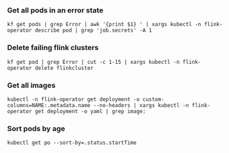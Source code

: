 ### Get all pods in an error state

`kf get pods | grep Error | awk '{print $1} ' | xargs kubectl -n flink-operator describe pod | grep 'job.secrets' -A 1`

### Delete failing flink clusters

`kf get pod | grep Error | cut -c 1-15 | xargs kubectl -n flink-operator delete flinkcluster`

### Get all images

`kubectl -n flink-operator get deployment -o custom-columns=NAME:.metadata.name --no-headers | xargs kubectl -n flink-operator get deployment -o yaml | grep image:`

### Sort pods by age

`kubectl get po --sort-by=.status.startTime`
